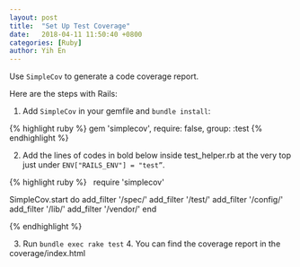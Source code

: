 ```yaml
---
layout: post
title:  "Set Up Test Coverage"
date:   2018-04-11 11:50:40 +0800
categories: [Ruby]
author: Yih En
---
```


Use `SimpleCov` to generate a code coverage report.

Here are the steps with Rails:
1. Add `SimpleCov` in your gemfile and `bundle install`:

{% highlight ruby %}
gem 'simplecov', require: false, group: :test
{% endhighlight %}

2. Add the lines of codes in bold below inside test_helper.rb at the very top just under `ENV["RAILS_ENV"] = "test”`.

{% highlight ruby %}
  require 'simplecov'

SimpleCov.start do
  add_filter '/spec/'
  add_filter '/test/'
  add_filter '/config/'
  add_filter '/lib/'
  add_filter '/vendor/'
end

{% endhighlight %}

  3. Run `bundle exec rake test`
4. You can find the coverage report in the coverage/index.html
